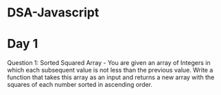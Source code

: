 # DSA-Javascript
# Day 1 
Question 1: Sorted Squared Array - 
You are given an array of Integers in which each subsequent value is not less than the previous value. 
Write a function that takes this array as an input and returns a new array with the squares of each number sorted in ascending order.